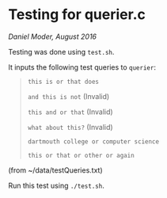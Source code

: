 # Testing for querier.c

*Daniel Moder, August 2016*

Testing was done using `test.sh`.

It inputs the following test queries to `querier`: 

> `this is or that does`
> 
> `and this is not` (Invalid)
>
> `this and or that` (Invalid)
>
> `what about this?` (Invalid)
>
> `dartmouth college or computer science`
>
> `this or that or other or again`

(from ~/data/testQueries.txt)

Run this test using `./test.sh`.
